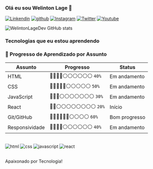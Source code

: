 ### Olá eu sou Welinton Lage 👋
[![Linkendin](https://img.shields.io/badge/LinkedIn-0077B5?style=for-the-badge&logo=linkedin&logoColor=white)](https://www.linkedin.com/in/welinton-dos-santos-lage-852b08355/)
[![github](https://img.shields.io/badge/GitHub-100000?style=for-the-badge&logo=github&logoColor=white)](https://github.com/OoWelintonLageDev?tab=repositories)
[![Instagram](https://img.shields.io/badge/Instagram-E4405F?style=for-the-badge&logo=instagram&logoColor=white)](https://www.instagram.com/welintonlage.dev/)
[![Twitter](https://img.shields.io/badge/Twitter-1DA1F2?style=for-the-badge&logo=twitter&logoColor=white)](https://twitter.com/welintonlagedev)
[![Youtube](https://img.shields.io/badge/YouTube-FF0000?style=for-the-badge&logo=youtube&logoColor=white)](https://www.youtube.com/@WelintonLageDev) 

![WelintonLageDev GitHub stats](https://github-readme-stats.vercel.app/api?username=WelintonLageDev&show_icons=true&theme=dracula) 

### Tecnologias que eu estou aprendendo

### 🚀 Progresso de Aprendizado por Assunto

| Assunto        | Progresso                                      | Status         |
|----------------|------------------------------------------------|----------------|
| HTML           | 🔵🔵🔵🔵⚪️⚪️⚪️⚪️⚪️⚪️ `40%`         | Em andamento   |
| CSS            | 🔵🔵🔵🔵🔵⚪️⚪️⚪️⚪️⚪️ `50%`         | Em andamento   |
| JavaScript     | 🔵🔵🔵⚪️⚪️⚪️⚪️⚪️⚪️⚪️ `30%`         | Em andamento   |
| React          | 🔵🔵⚪️⚪️⚪️⚪️⚪️⚪️⚪️⚪️ `20%`         | Início         |
| Git/GitHub     | 🔵🔵🔵🔵🔵🔵⚪️⚪️⚪️⚪️ `60%`         | Bom progresso  |
| Responsividade | 🔵🔵🔵🔵⚪️⚪️⚪️⚪️⚪️⚪️ `40%`         | Em andamento   |


<div style="display: inline_block"></br> 
<img align="center" alt="html" src="https://img.shields.io/badge/HTML-239120?style=for-the-badge&logo=html5&logoColor=white" /> 
<img align="center" alt="css" src="https://img.shields.io/badge/CSS-239120?&style=for-the-badge&logo=css3&logoColor=white" /> 
<img align="center" alt="javascript" src="https://img.shields.io/badge/JavaScript-F7DF1E?style=for-the-badge&logo=javascript&logoColor=black" /> 
<img align="center" alt="react" src="https://img.shields.io/badge/React-20232A?style=for-the-badge&logo=react&logoColor=61DAFB" />
</div></br>


Apaixonado por Tecnologia!
